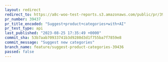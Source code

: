 ```yaml
---
layout: redirect
redirect_to: https://a8c-woo-test-reports.s3.amazonaws.com/public/pr/39437/api/index.html
pr_number: 39437
pr_title_encoded: "Suggest+product+categories+with+AI"
pr_test_type: api
last_published: "2023-08-25 17:35:49 +0000"
commit_sha: 53b7aab70933741b3d9280d3d1f755ba7f7859e8
commit_message: "Suggest new categories"
branch_name: feature/suggest-product-categories-39436
passed: false
---
```

